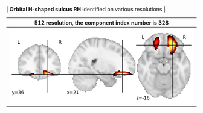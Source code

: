


| **Orbital H-shaped sulcus RH** identified on various resolutions |

| 512 resolution, the component index number is 328|  
|:---:|  
| ![Component 512](../512/final/328.jpg "From component 512: Orbital H-shaped sulcus RH") |